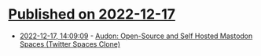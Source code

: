 # [Published on 2022-12-17](index.md)

* [2022-12-17, 14:09:09](https://news.ycombinator.com/item?id=34027860) - [Audon: Open-Source and Self Hosted Mastodon Spaces (Twitter Spaces Clone)](https://audon.space/)
